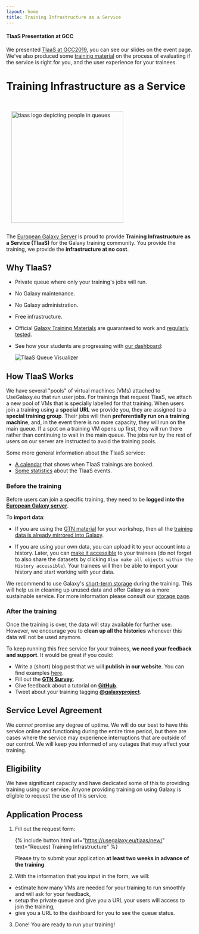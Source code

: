 ```yaml
---
layout: home
title: Training Infrastructure as a Service
---
```


<div class="alert alert-success" style="margin-top: 0.5em">
<h4>TIaaS Presentation at GCC</h4>
We presented <a href="https://gcc2019.sched.com/event/Rsld/training-infrastructure-as-a-service" target="_blank">TIaaS at GCC2019</a>, you can see our slides on the event page. We've also produced some <a href="https://training.galaxyproject.org/training-material/topics/instructors/tutorials/setup-tiaas-for-training/tutorial.html" target="_blank">training material</a> on the process of evaluating if the service is right for you, and the user experience for your trainees.
</div>



# Training Infrastructure as a Service

<br>
<img src="/assets/media/tiaas-logo.png" alt="tiaas logo depicting people in queues" width="300em" style="margin: 1em">
<br>

The [European Galaxy Server](https://usegalaxy.eu) is proud to provide __Training Infrastructure as a Service (TIaaS)__ for the Galaxy training community.
You provide the training, we provide the __infrastructure at no cost__.



## Why TIaaS?

- Private queue where only your training's jobs will run.
- No Galaxy maintenance.
- No Galaxy administration.
- Free infrastructure.
- Official [Galaxy Training Materials](https://training.galaxyproject.org) are guaranteed to work and [regularly tested](https://github.com/usegalaxy-eu/workflow-testing/).
- See how your students are progressing with [our dashboard](/posts/2019/06/17/tiaas-queue/):

  ![TIaaS Queue Visualizer](/assets/media/tiaas-queue.png)



## How TIaaS Works

We have several "pools" of virtual machines (VMs) attached to UseGalaxy.eu that run user jobs. For trainings that request TIaaS, we attach a new pool of VMs that is specially labelled for that training. When users join a training using a __special URL__ we provide you, they are assigned to a __special training group__. Their jobs will then __preferentially run on a training machine__, and, in the event there is no more capacity, they
will run on the main queue. If a spot on a training VM opens up first, they
will run there rather than continuing to wait in the main queue. The jobs run by the rest of users on our server are instructed to avoid the training pools.

Some more general information about the TIaaS service:

- [A calendar](https://usegalaxy.eu/tiaas/calendar/) that shows when TIaaS trainings are booked.
- [Some statistics](https://usegalaxy.eu/tiaas/stats/) about the TIaaS events.

### Before the training

Before users can join a specific training, they need to be __logged into the [European Galaxy server](https://usegalaxy.eu/)__.

To __import data__:

- If you are using the [GTN material](training.galaxyproject.org/) for
your workshop, then all the [training data is already mirrored into Galaxy](https://usegalaxy.eu/libraries/folders/Fa21272e5bd712216).

- If you are using your own data, you can upload it to your account
into a history. Later, you can [make it accessible](https://usegalaxy.eu/histories/sharing) to your trainees (do not
forget to also share the datasets by clicking `Also make all objects within the History accessible`). Your trainees will then be able to import
your history and start working with your data.

We recommend to use Galaxy's [short-term storage](https://galaxyproject.org/eu/storage/#short-term-storage) during the training. This will help us in cleaning up unused data and offer Galaxy as a more sustainable service. For more information please consult our [storage page](https://galaxyproject.org/eu/storage/).

### After the training

Once the training is over, the data will stay available for further use. However, we encourage you to __clean up all the histories__ whenever this data will not be used anymore.

To keep running this free service for your trainees, __we need your feedback and support__. It would be great if you could:

- Write a (short) blog post that we will __publish in our website__. You can find examples [here](/news?tag=TIaaS).
- Fill out the [__GTN Survey__](https://galaxyproject.org/news/2020-01-training-feedback/).
- Give feedback about a tutorial on [__GitHub__](https://github.com/galaxyproject/training-material/issues/1452).
- Tweet about your training tagging [__@galaxyproject__](https://twitter.com/galaxyproject).



## Service Level Agreement

We *cannot* promise any degree of uptime. We will do our best to have this service online and functioning during the entire time period, but there are cases where the service may experience interruptions that are outside of our control. We will keep you informed of any outages that may affect your training.



## Eligibility

We have significant capacity and have dedicated some of this to providing
training using our service. Anyone providing training on using Galaxy is
eligible to request the use of this service.



## Application Process

1. Fill out the request form:

   {% include button.html url="https://usegalaxy.eu/tiaas/new/" text="Request Training Infrastructure" %}

   Please try to submit your application __at least two weeks in advance of the training__.

2. With the information that you input in the form, we will:
  - estimate how many VMs are needed for your training to run smoothly and will ask for your feedback,
  - setup the private queue and give you a URL your users will access to join the training,
  - give you a URL to the dashboard for you to see the queue status.

3. Done! You are ready to run your training!
